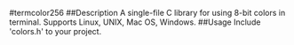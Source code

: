 #termcolor256
##Description
A single-file C library for using 8-bit colors in terminal. Supports Linux, UNIX, Mac OS, Windows.
##Usage
Include 'colors.h' to your project.